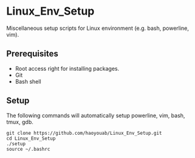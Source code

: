 # Linux_Env_Setup

Miscellaneous setup scripts for Linux environment (e.g. bash, powerline, vim).

## Prerequisites
- Root access right for installing packages.
- Git
- Bash shell

## Setup
The following commands will automatically setup powerline, vim, bash, tmux, gdb.

```
git clone https://github.com/haoyouab/Linux_Env_Setup.git
cd Linux_Env_Setup
./setup
source ~/.bashrc
```
